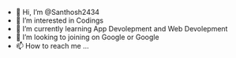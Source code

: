 - 👋 Hi, I’m @Santhosh2434
- 👀 I’m interested in Codings
- 🌱 I’m currently learning App Devolepment and Web Devolepment
- 💞️ I’m looking to joining on Google or Google
- 📫 How to reach me ...
<!---
Santhosh2434/Santhosh2434 is a ✨ special ✨ repository because its `README.md` (this file) appears on your GitHub profile.
You can click the Preview link to take a look at your changes.
--->
